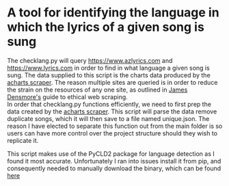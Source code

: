 # A tool for identifying the language in which the lyrics of a given song is sung
The checklang.py will query https://www.azlyrics.com and https://www.lyrics.com in order to find in what language a given song is sung. 
The data supplied to this script is the charts data produced by the [acharts scraper](https://github.com/Ursidaeic/ForeignLang-Music/tree/main/acharts). 
The reason multiple sites are queried is in order to reduce the strain on the resources of any one site, as outlined in [James Densmore's](https://towardsdatascience.com/ethics-in-web-scraping-b96b18136f01) guide to ethical web scraping.  
In order that checklang.py functions efficiently, we need to first prep the data created by the [acharts scraper](https://github.com/Ursidaeic/ForeignLang-Music/tree/main/acharts).
This script will parse the data remove duplicate songs, which it will then save to a file named unique.json.
The reason I have elected to separate this function out from the main folder is so users can have more control over the project structure should they wish to replicate it.

This script makes use of the PyCLD2 package for language detection as I found it most accurate. 
Unfortunately I ran into issues install it from pip, and consequently needed to manually download the binary, which can be found [here](https://www.lfd.uci.edu/~gohlke/pythonlibs/#pycld2)
